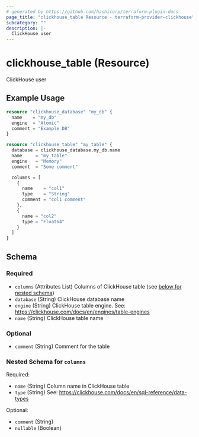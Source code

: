 ```yaml
---
# generated by https://github.com/hashicorp/terraform-plugin-docs
page_title: "clickhouse_table Resource - terraform-provider-clickhouse"
subcategory: ""
description: |-
  ClickHouse user
---
```


# clickhouse_table (Resource)

ClickHouse user

## Example Usage

```terraform
resource "clickhouse_database" "my_db" {
  name    = "my_db"
  engine  = "Atomic"
  comment = "Example DB"
}

resource "clickhouse_table" "my_table" {
  database = clickhouse_database.my_db.name
  name     = "my_table"
  engine   = "Memory"
  comment  = "Some comment"

  columns = [
    {
      name    = "col1"
      type    = "String"
      comment = "col1 comment"
    },
    {
      name = "col2"
      type = "Float64"
    }
  ]
}
```

<!-- schema generated by tfplugindocs -->
## Schema

### Required

- `columns` (Attributes List) Columns of ClickHouse table (see [below for nested schema](#nestedatt--columns))
- `database` (String) ClickHouse database name
- `engine` (String) ClickHouse table engine. See: https://clickhouse.com/docs/en/engines/table-engines
- `name` (String) ClickHouse table name

### Optional

- `comment` (String) Comment for the table

<a id="nestedatt--columns"></a>
### Nested Schema for `columns`

Required:

- `name` (String) Column name in ClickHouse table
- `type` (String) See: https://clickhouse.com/docs/en/sql-reference/data-types

Optional:

- `comment` (String)
- `nullable` (Boolean)
